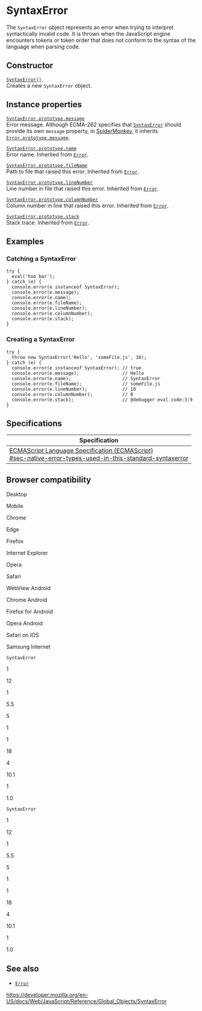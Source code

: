 # SyntaxError

The `SyntaxError` object represents an error when trying to interpret syntactically invalid code. It is thrown when the JavaScript engine encounters tokens or token order that does not conform to the syntax of the language when parsing code.

## Constructor

[`SyntaxError()`](syntaxerror/syntaxerror)  
Creates a new `SyntaxError` object.

## Instance properties

[`SyntaxError.prototype.message`](error/message)  
Error message. Although ECMA-262 specifies that [`SyntaxError`](syntaxerror) should provide its own `message` property, in [SpiderMonkey](https://developer.mozilla.org/en-US/docs/Mozilla/Projects/SpiderMonkey), it inherits [`Error.prototype.message`](error/message).

[`SyntaxError.prototype.name`](error/name)  
Error name. Inherited from [`Error`](error).

[`SyntaxError.prototype.fileName`](error/filename)  
Path to file that raised this error. Inherited from [`Error`](error).

[`SyntaxError.prototype.lineNumber`](error/linenumber)  
Line number in file that raised this error. Inherited from [`Error`](error).

[`SyntaxError.prototype.columnNumber`](error/columnnumber)  
Column number in line that raised this error. Inherited from [`Error`](error).

[`SyntaxError.prototype.stack`](error/stack)  
Stack trace. Inherited from [`Error`](error).

## Examples

### Catching a SyntaxError

    try {
      eval('hoo bar');
    } catch (e) {
      console.error(e instanceof SyntaxError);
      console.error(e.message);
      console.error(e.name);
      console.error(e.fileName);
      console.error(e.lineNumber);
      console.error(e.columnNumber);
      console.error(e.stack);
    }

### Creating a SyntaxError

    try {
      throw new SyntaxError('Hello', 'someFile.js', 10);
    } catch (e) {
      console.error(e instanceof SyntaxError); // true
      console.error(e.message);                // Hello
      console.error(e.name);                   // SyntaxError
      console.error(e.fileName);               // someFile.js
      console.error(e.lineNumber);             // 10
      console.error(e.columnNumber);           // 0
      console.error(e.stack);                  // @debugger eval code:3:9
    }

## Specifications

<table><thead><tr class="header"><th>Specification</th></tr></thead><tbody><tr class="odd"><td><a href="https://tc39.es/ecma262/#sec-native-error-types-used-in-this-standard-syntaxerror">ECMAScript Language Specification (ECMAScript)<br />
<span class="small">#sec-native-error-types-used-in-this-standard-syntaxerror</span></a></td></tr></tbody></table>

## Browser compatibility

Desktop

Mobile

Chrome

Edge

Firefox

Internet Explorer

Opera

Safari

WebView Android

Chrome Android

Firefox for Android

Opera Android

Safari on IOS

Samsung Internet

`SyntaxError`

1

12

1

5.5

5

1

1

18

4

10.1

1

1.0

`SyntaxError`

1

12

1

5.5

5

1

1

18

4

10.1

1

1.0

## See also

-   [`Error`](error)

<a href="https://developer.mozilla.org/en-US/docs/Web/JavaScript/Reference/Global_Objects/SyntaxError" class="_attribution-link">https://developer.mozilla.org/en-US/docs/Web/JavaScript/Reference/Global_Objects/SyntaxError</a>
